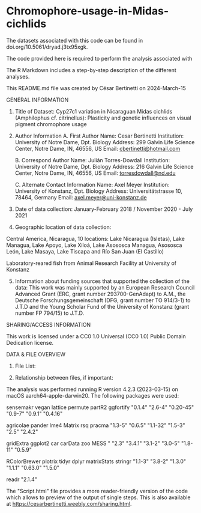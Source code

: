 # Chromophore-usage-in-Midas-cichlids

The datasets associated with this code can be found in doi.org/10.5061/dryad.j3tx95xgk.

The code provided here is required to perform the analysis associated with 

The R Markdown includes a step-by-step description of the different analyses.

This README.md file was created by César Bertinetti on 2024-March-15 


GENERAL INFORMATION

1. Title of Dataset: Cyp27c1 variation in Nicaraguan Midas cichlids (Amphilophus cf. citrinellus): Plasticity and genetic influences on visual pigment chromophore usage


2. Author Information
	A. First Author
		Name: Cesar Bertinetti
		Institution: University of Notre Dame, Dpt. Biology
		Address: 299 Galvin Life Science Center, Notre Dame, IN, 46556, US
		Email: cbertinetti@hotmail.com

	B. Correspond Author 
		Name: Julián Torres-Dowdall
		Institution: University of Notre Dame, Dpt. Biology
		Address: 216 Galvin Life Science Center, Notre Dame, IN, 46556, US
		Email: torresdowdall@nd.edu

	C. Alternate Contact Information
		Name: Axel Meyer
		Institution: University of Konstanz, Dpt. Biology
		Address: Universitätstrasse 10, 78464, Germany
		Email: axel.meyer@uni-konstanz.de

3. Date of data collection: January-February 2018 / November 2020 - July 2021

4. Geographic location of data collection: 

Central America, Nicaragua, 10 locations: Lake Nicaragua (Isletas), Lake Managua, Lake Apoyo, Lake Xiloá, Lake Asososca Managua, Asososca León, Lake Masaya, Lake Tiscapa and Río San Juan (El Castillo)

Laboratory-reared fish from Animal Research Facility at University of Konstanz

5. Information about funding sources that supported the collection of the data: This work was mainly supported by an European Research Council Advanced Grant (ERC, grant number 293700-GenAdapt) to A.M., the Deutsche Forschungsgemeinschaft (DFG, grant number TO 914/3-1) to J.T.D and the Young Scholar Fund of the University of Konstanz (grant number FP 794/15) to J.T.D.


SHARING/ACCESS INFORMATION

This work is licensed under a CC0 1.0 Universal (CC0 1.0) Public Domain Dedication license.


DATA & FILE OVERVIEW

1. File List: 


2. Relationship between files, if important: 



The analysis was performed running R version 4.2.3 (2023-03-15) on macOS aarch64-apple-darwin20. The following packages were used:

 sensemakr        vegan      lattice      permute       partR2    ggfortify 
   "0.1.4"      "2.6-4"    "0.20-45"      "0.9-7"      "0.9.1"     "0.4.16" 

 agricolae       pander         lme4       Matrix         rsq       pracma 
   "1.3-5"      "0.6.5"     "1.1-32"      "1.5-3"        "2.5"      "2.4.2" 

 gridExtra      ggplot2         car       carData          zoo         MESS 
  "   "2.3"      "3.4.1"      "3.1-2"      "3.0-5"     "1.8-11"      "0.5.9" 

RColorBrewer      plotrix        tidyr        dplyr    matrixStats      stringr 
  "1.1-3"         "3.8-2"       "1.3.0"      "1.1.1"     "0.63.0"      "1.5.0" 
 
 readr 
 "2.1.4"

The "Script.html" file provides a more reader-friendly version of the code which allows to preview of the output of single steps. This is also available at https://cesarbertinetti.weebly.com/sharing.html.









